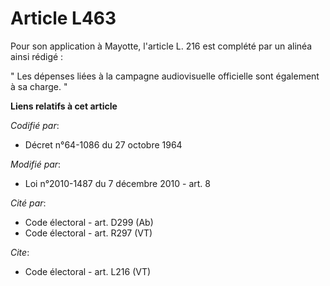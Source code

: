# Article L463

Pour son application à Mayotte, l'article L. 216 est complété par un alinéa ainsi rédigé : 

" Les dépenses liées à la campagne audiovisuelle officielle sont également à sa charge. "

**Liens relatifs à cet article**

_Codifié par_:

  - Décret n°64-1086 du 27 octobre 1964

_Modifié par_:

  - Loi n°2010-1487 du 7 décembre 2010 - art. 8

_Cité par_:

  - Code électoral - art. D299 (Ab)
  - Code électoral - art. R297 (VT)

_Cite_:

  - Code électoral - art. L216 (VT)
